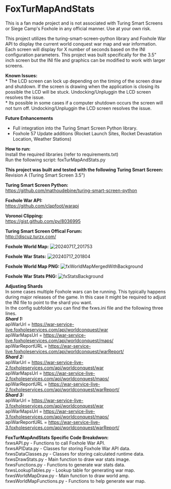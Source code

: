 # FoxTurMapAndStats

This is a fan made project and is not associated with Turing Smart Screens or Siege Camp's Foxhole in any official manner. Use at your own risk.

This project utilizes the turing-smart-screen-python library and Foxhole War API to display the current world conquest war map and war information. Each screen will display for X number of seconds based on the INI configuration parameters. This project was built specifically for the 3.5" inch screen but the INI file and graphics can be modified to work with larger screens.

**Known Issues:**
        <br />
        * The LCD screen can lock up depending on the timing of the screen draw and shutdown. If the screen is drawing when the application is closing its possible the LCD will be stuck. Undocking/Unpluggin the LCD screen resolves the issue.
        <br />
        * Its possible in some cases if a computer shutdown occurs the screen will not turn off. Undocking/Unpluggin the LCD screen resolves the issue.


**Future Enhancements**
* Full integration into the Turing Smart Screen Python library.
* Foxhole 57 Update additions (Rocket Launch Sites, Rocket Devastation Location, Weather Stations)


**How to run:**
<br />
Install the required libraries (refer to requirements.txt)
<br />
Run the following script: foxTurMapAndStats.py

**This project was built and tested with the following Turing Smart Screen:**
<br />
        Revision A (Turing Smart Screen 3.5")
        
**Turing Smart Screen Python:**
<br />
https://github.com/mathoudebine/turing-smart-screen-python

**Foxhole War API:**
<br />
https://github.com/clapfoot/warapi

**Voronoi Clipping:**
<br />
https://gist.github.com/pv/8036995

**Turing Smart Screen Offical Forum:**
<br />
http://discuz.turzx.com/

**Foxhole World Map:**
![20240717_201753](https://github.com/user-attachments/assets/f463ee01-c795-4139-8b62-b788ddb046d2)

**Foxhole War Stats:**
![20240717_201804](https://github.com/user-attachments/assets/deb8308d-ba9c-4b27-b5a0-6d8d3a0d2203)

**Foxhole World Map PNG:**
![fxWorldMapMergedWithBackground](https://github.com/user-attachments/assets/03ac20c1-8cf3-42a2-9593-377cedbf9f9b)

**Foxhole War Stats PNG:**
![fxStatsBackground](https://github.com/user-attachments/assets/9308fd6c-a3e5-4bfb-8e0c-8205e5561013)

**Adjusting Shards**
<br />
In some cases multiple Foxhole wars can be running. This typically happens during major releases of the game. In this case it might be required to adjust the INI file to point to the shard you want.
<br />
In the config subfolder you can find the fxws.ini file and the following three lines.
<br />
***Shard 1:***
<br />
apiWarUrl = https://war-service-live.foxholeservices.com/api/worldconquest/war
<br />
apiWarMapsUrl = https://war-service-live.foxholeservices.com/api/worldconquest/maps/
<br />
apiWarReportURL = https://war-service-live.foxholeservices.com/api/worldconquest/warReport/
<br />
***Shard 2:***
<br />
apiWarUrl = https://war-service-live-2.foxholeservices.com/api/worldconquest/war
<br />
apiWarMapsUrl = https://war-service-live-2.foxholeservices.com/api/worldconquest/maps/
<br />
apiWarReportURL = https://war-service-live-2.foxholeservices.com/api/worldconquest/warReport/
<br />
***Shard 3:***
<br />
apiWarUrl = https://war-service-live-3.foxholeservices.com/api/worldconquest/war
<br />
apiWarMapsUrl = https://war-service-live-3.foxholeservices.com/api/worldconquest/maps/
<br />
apiWarReportURL = https://war-service-live-3.foxholeservices.com/api/worldconquest/warReport/
<br />

**FoxTurMapAndStats Specific Code Breakdwon:**
 <br />
fxwsAPI.py - Functions to call Foxhole War API.
 <br />
fxwsAPIData.py - Classes for storing Foxhole War API data.
 <br />
fxwsDataClasses.py - Classes for storing calculated runtime data.
 <br />
fxwsDrawStats.py - Main function to draw war stats image.
 <br />
fxwsFunctions.py - Functions to generate war stats data.
 <br />
fxwsLookupTables.py - Lookup table for generating war map.
 <br />
fxwsWorldMapDraw.py - Main function to draw world amp.
 <br />
fxwsWorldMapFunctions.py - Functions to help generate war map.
 <br />

